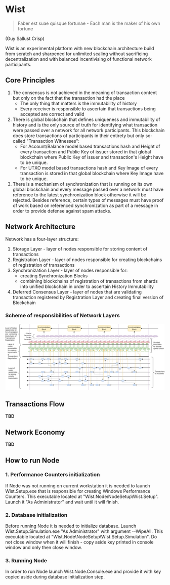 # Wist
>Faber est suae quisque fortunae - Each man is the maker of his own fortune

(Guy Sallust Crisp)


Wist is an experimental platform with new blockchain architecture build from scratch and sharpened for unlimited scaling 
without sacrificing decentralization and with balanced incentivising of functional network participants.

## Core Principles
1. The consensus is not achieved in the meaning of transaction content but only on the fact that the transaction had the place
   -  The only thing that matters is the immutability of history
   -  Every receiver is responsible to ascertain that transactions being accepted are correct and valid
2. There is global blockchain that defines uniqueness and immutability of history and is the only source of 
truth for identifying what transaction were passed over a network for all network participants. This blockchain does store transactions of participants in their entirety but only so-called "Transaction Witnesses":
   - For Account/Balance model based transactions hash and Height of every transaction and Public Key of issuer stored in that global blockchain where Public Key of issuer and transaction's Height have to be unique. 
   - For UTXO model based transactions hash and Key Image of every transaction is stored in that global blockchain where Key Image have to be unique.
3. There is a mechanism of synchronization that is running on its own global blockchain and every message passed over a network must have reference to the latest synchronization block otherwise it will be rejected. Besides reference, certain types of messages must have proof of work based on referenced synchronization as part of a message in order to provide defense against spam attacks.

## Network Architecture
Network has a four-layer structure:
1. Storage Layer - layer of nodes responsible for storing content of transactions
2. Registration Layer - layer of nodes responsible for creating blockchains of registration of transactions 
3. Synchronization Layer - layer of nodes responsible for:
   - creating Synchronization Blocks 
   - combining blockchains of registration of transactions from shards into unified blockchain in order to ascertain History Immutability
4. Deferred Consensus Layer - layer of nodes that are validating transaction registered by Registration Layer and creating final version of Blockchain

### Scheme of responsibilities of Network Layers

![](https://github.com/muaddibco/Wist/blob/master/Wist%20Layers.png?raw=true)

## Transactions Flow

__TBD__

## Network Economy

__TBD__

## How to run Node
### 1. Performance Counters initialization
If Node was not running on current workstation it is needed to launch Wist.Setup.exe that is responsible for creating Windows Performance Counters. This executable located at "Wist.Node\NodeSetup\Wist.Setup". Launch it "As Administrator" and wait until it will finish.

### 2. Database initialization
Before running Node it is needed to initialize database. Launch Wist.Setup.Simulation.exe "As Administrator" with argument --WipeAll. This executable located at "Wist.Node\NodeSetup\Wist.Setup.Simulation". Do not close window when it will finish - copy aside key printed in console window and only then close window.

### 3. Running Node
In order to run Node launch Wist.Node.Console.exe and provide it with key copied aside during database initialization step.